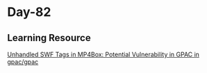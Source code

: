 # Day-82

## Learning Resource

[Unhandled SWF Tags in MP4Box: Potential Vulnerability in GPAC in gpac/gpac](https://huntr.dev/bounties/33652b56-128f-41a7-afcc-10641f69ff14/)
